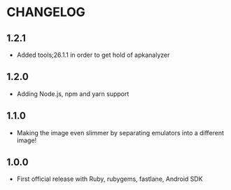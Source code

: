 # CHANGELOG

## 1.2.1

- Added tools;26.1.1 in order to get hold of apkanalyzer

## 1.2.0

- Adding Node.js, npm and yarn support

## 1.1.0

- Making the image even slimmer by separating emulators into a different image!

## 1.0.0

- First official release with Ruby, rubygems, fastlane, Android SDK